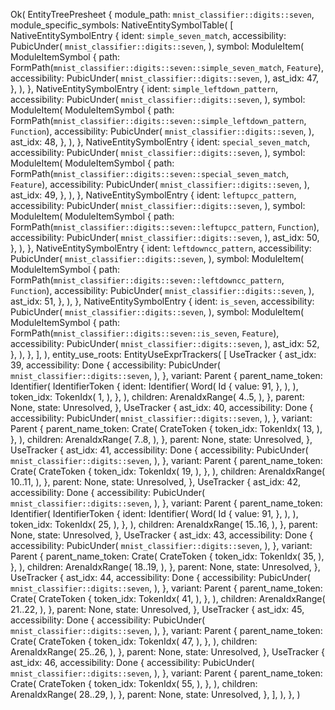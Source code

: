 Ok(
    EntityTreePresheet {
        module_path: `mnist_classifier::digits::seven`,
        module_specific_symbols: NativeEntitySymbolTable(
            [
                NativeEntitySymbolEntry {
                    ident: `simple_seven_match`,
                    accessibility: PubicUnder(
                        `mnist_classifier::digits::seven`,
                    ),
                    symbol: ModuleItem(
                        ModuleItemSymbol {
                            path: FormPath(`mnist_classifier::digits::seven::simple_seven_match`, `Feature`),
                            accessibility: PubicUnder(
                                `mnist_classifier::digits::seven`,
                            ),
                            ast_idx: 47,
                        },
                    ),
                },
                NativeEntitySymbolEntry {
                    ident: `simple_leftdown_pattern`,
                    accessibility: PubicUnder(
                        `mnist_classifier::digits::seven`,
                    ),
                    symbol: ModuleItem(
                        ModuleItemSymbol {
                            path: FormPath(`mnist_classifier::digits::seven::simple_leftdown_pattern`, `Function`),
                            accessibility: PubicUnder(
                                `mnist_classifier::digits::seven`,
                            ),
                            ast_idx: 48,
                        },
                    ),
                },
                NativeEntitySymbolEntry {
                    ident: `special_seven_match`,
                    accessibility: PubicUnder(
                        `mnist_classifier::digits::seven`,
                    ),
                    symbol: ModuleItem(
                        ModuleItemSymbol {
                            path: FormPath(`mnist_classifier::digits::seven::special_seven_match`, `Feature`),
                            accessibility: PubicUnder(
                                `mnist_classifier::digits::seven`,
                            ),
                            ast_idx: 49,
                        },
                    ),
                },
                NativeEntitySymbolEntry {
                    ident: `leftupcc_pattern`,
                    accessibility: PubicUnder(
                        `mnist_classifier::digits::seven`,
                    ),
                    symbol: ModuleItem(
                        ModuleItemSymbol {
                            path: FormPath(`mnist_classifier::digits::seven::leftupcc_pattern`, `Function`),
                            accessibility: PubicUnder(
                                `mnist_classifier::digits::seven`,
                            ),
                            ast_idx: 50,
                        },
                    ),
                },
                NativeEntitySymbolEntry {
                    ident: `leftdowncc_pattern`,
                    accessibility: PubicUnder(
                        `mnist_classifier::digits::seven`,
                    ),
                    symbol: ModuleItem(
                        ModuleItemSymbol {
                            path: FormPath(`mnist_classifier::digits::seven::leftdowncc_pattern`, `Function`),
                            accessibility: PubicUnder(
                                `mnist_classifier::digits::seven`,
                            ),
                            ast_idx: 51,
                        },
                    ),
                },
                NativeEntitySymbolEntry {
                    ident: `is_seven`,
                    accessibility: PubicUnder(
                        `mnist_classifier::digits::seven`,
                    ),
                    symbol: ModuleItem(
                        ModuleItemSymbol {
                            path: FormPath(`mnist_classifier::digits::seven::is_seven`, `Feature`),
                            accessibility: PubicUnder(
                                `mnist_classifier::digits::seven`,
                            ),
                            ast_idx: 52,
                        },
                    ),
                },
            ],
        ),
        entity_use_roots: EntityUseExprTrackers(
            [
                UseTracker {
                    ast_idx: 39,
                    accessibility: Done {
                        accessibility: PubicUnder(
                            `mnist_classifier::digits::seven`,
                        ),
                    },
                    variant: Parent {
                        parent_name_token: Identifier(
                            IdentifierToken {
                                ident: Identifier(
                                    Word(
                                        Id {
                                            value: 91,
                                        },
                                    ),
                                ),
                                token_idx: TokenIdx(
                                    1,
                                ),
                            },
                        ),
                        children: ArenaIdxRange(
                            4..5,
                        ),
                    },
                    parent: None,
                    state: Unresolved,
                },
                UseTracker {
                    ast_idx: 40,
                    accessibility: Done {
                        accessibility: PubicUnder(
                            `mnist_classifier::digits::seven`,
                        ),
                    },
                    variant: Parent {
                        parent_name_token: Crate(
                            CrateToken {
                                token_idx: TokenIdx(
                                    13,
                                ),
                            },
                        ),
                        children: ArenaIdxRange(
                            7..8,
                        ),
                    },
                    parent: None,
                    state: Unresolved,
                },
                UseTracker {
                    ast_idx: 41,
                    accessibility: Done {
                        accessibility: PubicUnder(
                            `mnist_classifier::digits::seven`,
                        ),
                    },
                    variant: Parent {
                        parent_name_token: Crate(
                            CrateToken {
                                token_idx: TokenIdx(
                                    19,
                                ),
                            },
                        ),
                        children: ArenaIdxRange(
                            10..11,
                        ),
                    },
                    parent: None,
                    state: Unresolved,
                },
                UseTracker {
                    ast_idx: 42,
                    accessibility: Done {
                        accessibility: PubicUnder(
                            `mnist_classifier::digits::seven`,
                        ),
                    },
                    variant: Parent {
                        parent_name_token: Identifier(
                            IdentifierToken {
                                ident: Identifier(
                                    Word(
                                        Id {
                                            value: 91,
                                        },
                                    ),
                                ),
                                token_idx: TokenIdx(
                                    25,
                                ),
                            },
                        ),
                        children: ArenaIdxRange(
                            15..16,
                        ),
                    },
                    parent: None,
                    state: Unresolved,
                },
                UseTracker {
                    ast_idx: 43,
                    accessibility: Done {
                        accessibility: PubicUnder(
                            `mnist_classifier::digits::seven`,
                        ),
                    },
                    variant: Parent {
                        parent_name_token: Crate(
                            CrateToken {
                                token_idx: TokenIdx(
                                    35,
                                ),
                            },
                        ),
                        children: ArenaIdxRange(
                            18..19,
                        ),
                    },
                    parent: None,
                    state: Unresolved,
                },
                UseTracker {
                    ast_idx: 44,
                    accessibility: Done {
                        accessibility: PubicUnder(
                            `mnist_classifier::digits::seven`,
                        ),
                    },
                    variant: Parent {
                        parent_name_token: Crate(
                            CrateToken {
                                token_idx: TokenIdx(
                                    41,
                                ),
                            },
                        ),
                        children: ArenaIdxRange(
                            21..22,
                        ),
                    },
                    parent: None,
                    state: Unresolved,
                },
                UseTracker {
                    ast_idx: 45,
                    accessibility: Done {
                        accessibility: PubicUnder(
                            `mnist_classifier::digits::seven`,
                        ),
                    },
                    variant: Parent {
                        parent_name_token: Crate(
                            CrateToken {
                                token_idx: TokenIdx(
                                    47,
                                ),
                            },
                        ),
                        children: ArenaIdxRange(
                            25..26,
                        ),
                    },
                    parent: None,
                    state: Unresolved,
                },
                UseTracker {
                    ast_idx: 46,
                    accessibility: Done {
                        accessibility: PubicUnder(
                            `mnist_classifier::digits::seven`,
                        ),
                    },
                    variant: Parent {
                        parent_name_token: Crate(
                            CrateToken {
                                token_idx: TokenIdx(
                                    55,
                                ),
                            },
                        ),
                        children: ArenaIdxRange(
                            28..29,
                        ),
                    },
                    parent: None,
                    state: Unresolved,
                },
            ],
        ),
    },
)